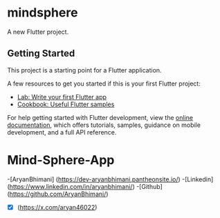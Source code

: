 # mindsphere

A new Flutter project.

## Getting Started

This project is a starting point for a Flutter application.

A few resources to get you started if this is your first Flutter project:

- [Lab: Write your first Flutter app](https://docs.flutter.dev/get-started/codelab)
- [Cookbook: Useful Flutter samples](https://docs.flutter.dev/cookbook)

For help getting started with Flutter development, view the
[online documentation](https://docs.flutter.dev/), which offers tutorials,
samples, guidance on mobile development, and a full API reference.
# Mind-Sphere-App

-[AryanBhimani] (https://dev-aryanbhimani.pantheonsite.io/)
-[Linkedin] (https://www.linkedin.com/in/aryanbhimani/)
-[Github] (https://github.com/AryanBhimani/)
-[X] (https://x.com/aryan46022)
